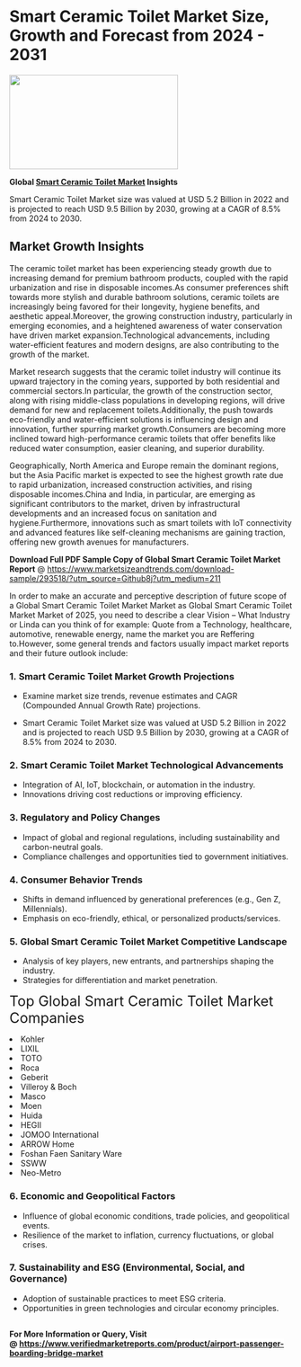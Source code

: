 <H1>Smart Ceramic Toilet Market Size, Growth and Forecast from 2024 - 2031</H1><img class="aligncenter size-medium wp-image-584254" src="https://thirdeyenews.in/wp-content/uploads/2024/09/Global-Market-Research-300x168.jpeg" alt="" width="300" height="168" /><p><strong>Global&nbsp;<a href="https://www.marketsizeandtrends.com/download-sample/293518/?utm_source=Github8j?utm_medium=211">Smart Ceramic Toilet Market</a> Insights</strong></p><p>Smart Ceramic Toilet Market size was valued at USD 5.2 Billion in 2022 and is projected to reach USD 9.5 Billion by 2030, growing at a CAGR of 8.5% from 2024 to 2030.</p><p><h2>Market Growth Insights</h2> <p>The ceramic toilet market has been experiencing steady growth due to increasing demand for premium bathroom products, coupled with the rapid urbanization and rise in disposable incomes.As consumer preferences shift towards more stylish and durable bathroom solutions, ceramic toilets are increasingly being favored for their longevity, hygiene benefits, and aesthetic appeal.Moreover, the growing construction industry, particularly in emerging economies, and a heightened awareness of water conservation have driven market expansion.Technological advancements, including water-efficient features and modern designs, are also contributing to the growth of the market.</p> <p>Market research suggests that the ceramic toilet industry will continue its upward trajectory in the coming years, supported by both residential and commercial sectors.In particular, the growth of the construction sector, along with rising middle-class populations in developing regions, will drive demand for new and replacement toilets.Additionally, the push towards eco-friendly and water-efficient solutions is influencing design and innovation, further spurring market growth.Consumers are becoming more inclined toward high-performance ceramic toilets that offer benefits like reduced water consumption, easier cleaning, and superior durability.</p> <p>Geographically, North America and Europe remain the dominant regions, but the Asia Pacific market is expected to see the highest growth rate due to rapid urbanization, increased construction activities, and rising disposable incomes.China and India, in particular, are emerging as significant contributors to the market, driven by infrastructural developments and an increased focus on sanitation and hygiene.Furthermore, innovations such as smart toilets with IoT connectivity and advanced features like self-cleaning mechanisms are gaining traction, offering new growth avenues for manufacturers.</p> <p><span class=""><strong>Download Full PDF Sample Copy of Global Smart Ceramic Toilet Market Report</strong> @ <a href="https://www.marketsizeandtrends.com/download-sample/293518/?utm_source=Github8j?utm_medium=211" target="_blank">https://www.marketsizeandtrends.com/download-sample/293518/?utm_source=Github8j?utm_medium=211</a></span></p><p>In order to make an accurate and perceptive description of future scope of a Global&nbsp;Smart Ceramic Toilet Market Market as Global&nbsp;Smart Ceramic Toilet Market Market of 2025, you need to describe a clear Vision &ndash; What Industry or Linda can you think of for example: Quote from a Technology, healthcare, automotive, renewable energy, name the market you are Reffering to.However, some general trends and factors usually impact market reports and their future outlook include:</p><h3>1.&nbsp;<strong>Smart Ceramic Toilet Market Growth Projections</strong></h3><ul><li>Examine market size trends, revenue estimates and CAGR (Compounded Annual Growth Rate) projections.</li><li><p>Smart Ceramic Toilet Market size was valued at USD 5.2 Billion in 2022 and is projected to reach USD 9.5 Billion by 2030, growing at a CAGR of 8.5% from 2024 to 2030.</p></li></ul><h3>2.&nbsp;<strong>Smart Ceramic Toilet Market Technological Advancements</strong></h3><ul><li>Integration of AI, IoT, blockchain, or automation in the industry.</li><li>Innovations driving cost reductions or improving efficiency.</li></ul><h3>3.&nbsp;<strong>Regulatory and Policy Changes</strong></h3><ul><li>Impact of global and regional regulations, including sustainability and carbon-neutral goals.</li><li>Compliance challenges and opportunities tied to government initiatives.</li></ul><h3>4.&nbsp;<strong>Consumer Behavior Trends</strong></h3><ul><li>Shifts in demand influenced by generational preferences (e.g., Gen Z, Millennials).</li><li>Emphasis on eco-friendly, ethical, or personalized products/services.</li></ul><h3>5.&nbsp;<strong>Global Smart Ceramic Toilet Market Competitive Landscape</strong></h3><ul><li>Analysis of key players, new entrants, and partnerships shaping the industry.</li><li>Strategies for differentiation and market penetration.</li></ul><p data-pm-slice="1 1 []"><span style="color: inherit; font-family: inherit; font-size: 25px;">Top Global Smart Ceramic Toilet Market Companies</span></p><div class="" data-test-id=""><p><li>Kohler</li><li> LIXIL</li><li> TOTO</li><li> Roca</li><li> Geberit</li><li> Villeroy & Boch</li><li> Masco</li><li> Moen</li><li> Huida</li><li> HEGII</li><li> JOMOO International</li><li> ARROW Home</li><li> Foshan Faen Sanitary Ware</li><li> SSWW</li><li> Neo-Metro</li></p></div><h3>6.&nbsp;<strong>Economic and Geopolitical Factors</strong></h3><ul><li>Influence of global economic conditions, trade policies, and geopolitical events.</li><li>Resilience of the market to inflation, currency fluctuations, or global crises.</li></ul><h3>7.&nbsp;<strong>Sustainability and ESG (Environmental, Social, and Governance)</strong></h3><ul><li>Adoption of sustainable practices to meet ESG criteria.</li><li>Opportunities in green technologies and circular economy principles.</li></ul><h2><strong style="font-size: 14px;">For More Information or Query, Visit @&nbsp;</strong><a style="background-color: #ffffff; font-size: 14px;" href="https://www.marketsizeandtrends.com/report/smart-ceramic-toilet-market/" target="_blank">https://www.verifiedmarketreports.com/product/airport-passenger-boarding-bridge-market</a></h2>